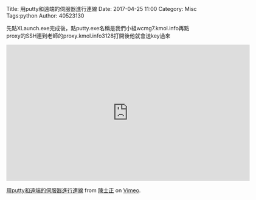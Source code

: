 Title: 用putty和遠端的伺服器進行連線
Date: 2017-04-25 11:00
Category: Misc
Tags:python
Author: 40523130


<!-- PELICAN_END_SUMMARY -->

先點XLaunch.exe完成後，點putty.exe名稱是我們小組wcmg7.kmol.info再點proxy的SSH連到老師的proxy.kmol.info3128打開後他就會送key過來

<iframe src="https://player.vimeo.com/video/223300231" width="640" height="360" frameborder="0" webkitallowfullscreen mozallowfullscreen allowfullscreen></iframe>
<p><a href="https://vimeo.com/223300231">用putty和遠端的伺服器進行連線</a> from <a href="https://vimeo.com/user58667333">陳士正</a> on <a href="https://vimeo.com">Vimeo</a>.</p>